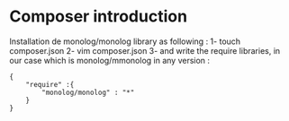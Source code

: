 # Composer introduction
Installation de monolog/monolog library as following :
1- touch composer.json
2- vim composer.json
3- and write the require libraries, in our case which is monolog/mmonolog in any version :
```
{
	"require" :{
		"monolog/monolog" : "*"
	}
}
```

